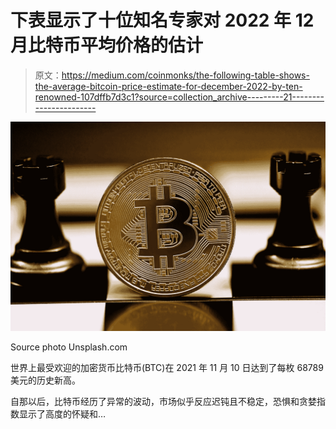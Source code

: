 # 下表显示了十位知名专家对 2022 年 12 月比特币平均价格的估计

> 原文：<https://medium.com/coinmonks/the-following-table-shows-the-average-bitcoin-price-estimate-for-december-2022-by-ten-renowned-107dffb7d3c1?source=collection_archive---------21----------------------->

![](img/b77f8583285a62c2716e2b3ac1a9ff51.png)

Source photo Unsplash.com

世界上最受欢迎的加密货币比特币(BTC)在 2021 年 11 月 10 日达到了每枚 68789 美元的历史新高。

自那以后，比特币经历了异常的波动，市场似乎反应迟钝且不稳定，恐惧和贪婪指数显示了高度的怀疑和…